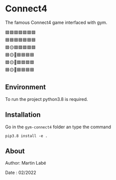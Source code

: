# Connect4

The famous Connect4 game interfaced with gym.

🟦🟦🟦🟦🟦🟦🟦\
🟦🟦🟦🟦🟦🟦🟦\
🟦🟡🟦🟦🟦🟦🟦\
🟦🟡🔴🟦🟦🟦🟦\
🟦🟡🔴🟦🟦🟦🟦\
🟦🟡🔴🟦🟦🟦🟦

## Environment

To run the project python3.8 is required.

## Installation

Go in the ```gym-connect4``` folder an type the command

```
pip3.8 install -e .
```

## About

Author: Martin Labé

Date  : 02/2022